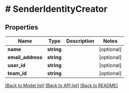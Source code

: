 # # SenderIdentityCreator

## Properties

Name | Type | Description | Notes
------------ | ------------- | ------------- | -------------
**name** | **string** |  | [optional]
**email_address** | **string** |  | [optional]
**user_id** | **string** |  | [optional]
**team_id** | **string** |  | [optional]

[[Back to Model list]](../../README.md#models) [[Back to API list]](../../README.md#endpoints) [[Back to README]](../../README.md)
